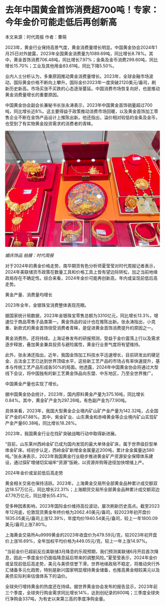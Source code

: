 # 去年中国黄金首饰消费超700吨！专家：今年金价可能走低后再创新高

本文来源：时代周报 作者：曹萌

2023年，黄金行业保持高景气度，黄金消费量增长明显。中国黄金协会2024年1月25日对外披露，2023年全国黄金消费量为1089.69吨，同比增长8.78%。其中，黄金首饰消费706.48吨，同比增长7.97%；金条及金币消费299.60吨，同比增长15.70%；工业及其他用金83.61吨，同比下降5.50%。

业内人士分析认为，多重原因推动黄金消费量增长。2023年，全球金融市场波动，国际黄金价格不断向上攀升。国际金价2023年一度突破2120美元/盎司，刷新历史新高。市场买涨不买跌的心态逐渐蔓延。中国消费市场恢复向好，也是推动黄金消费量增长的重要原因。

中国黄金协会副会长兼秘书长张永涛表示，2023年中国黄金首饰销量超过700吨，同比增长近8%。这主要得益于政策推动消费市场回暖，以及黄金首饰加工零售企业不断在金饰产品设计上推陈出新。他还指出，溢价相对较低的金条及金币，也受到了有实物黄金投资需求的消费者的青睐。

![d81f527e5de7e7328c5d0d0530931ef2.jpg](https://raw.githubusercontent.com/qqhsx/qqnews_image/main/2024/01/26/去年中国黄金首饰消费超700吨！专家：今年金价可能走低后再创新高/d81f527e5de7e7328c5d0d0530931ef2.jpg)

_婚庆饰品 拍摄：时代周报_

对于2024年的黄金价格走势，南华期货有色分析师夏莹莹对时代周报记者表示，2024年美联储货币政策在数量工具和价格工具上皆有望边际转松，加之当前地缘政局存在不确定性。综合来看，2024年金价可能再创新高，年内或呈现前低后高走势。

黄金产量、消费量均增长

2023年全年，金银珠宝消费整体表现亮眼。

据国家统计局数据，2023年金银珠宝零售总额为3310亿元，同比增长13.3%，增速位于商品零售子品类第一。黄金饰品的设计也在推陈出新。张永涛指出，小克重、新款式的黄金首饰倍受消费者青睐，是促进黄金首饰消费提升的原因之一。

黄金消费热，还将持续。上海证券发布的研报预测，受益于金价震荡上行以及需求逐步释放，叠加黄金兼具投资与避险属性，黄金行业景气度将有望维持。

此外，张永涛还指出，近年，我国金饰加工科技水平迅速增长，目前研发出的硬足金、古法金工艺已达到世界顶级水平，这些新工艺产品的市场占有率快速提升，基本与传统工艺产品形成各50%的局面。他透露，2024年中国黄金协会将通过大型线下会议，将中国独有的新工艺黄金饰品向东盟、中东地区，乃至全世界推广。

中国黄金产量也实现了增长。

据中国黄金协会统计，2023年，国内原料黄金产量为375.16吨，同比增长0.84%。其中，黄金矿产金为297.26吨，有色副产金为77.90吨。

具体来看，2023年，我国大型黄金企业境内矿山矿产金产量为142.32吨，占全国矿产金的47.88%。其中，紫金矿业、山东黄金和赤峰黄金等企业境内矿山实现矿产金产量60.38吨，同比增长18.28%。

2023年，我国黄金行业在找矿突破战略行动中取得新进展。

“目前，山东莱州西岭金矿已成为国内发现的最大单体金矿床，属于世界级巨型单体金矿床。经初步认定，西岭金矿新增金金属量近200吨，累计金金属量达580吨。”张永涛表示，2023年我国黄金行业稳步推进黄金矿产资源安全保障体系建设，通过探矿增储切实端牢“资源”饭碗，以资源并购等途径加快增储上产。

2024年金价或呈前低后高走势

黄金相关交易也保持活跃。2023年，上海黄金交易所全部黄金品种累计成交额双边18.57万亿元，同比增长22.31%；上海期货交易所全部黄金品种累计成交额双边47.76万亿元，同比增长55.43%。

受多种因素影响，2023年国际金价维持高位波动，屡次刷新历史高点。截至2023年12月底，伦敦现货黄金年终价格为2062.40美元/盎司，较2023年初开盘价1835.05美元/盎司上涨12.39%，年度均价1940.54美元/盎司，较上一年1800.09美元/盎司上涨7.80%。

上海黄金交易所Au9999黄金的2023年收盘价为479.59元/克，较2023年初开盘价上涨16.69%，全年加权平均价格为449.05元/克，较上一年上涨14.97%。

“当前金价已超前反应美联储3月降息的乐观预期，我们预测美联储6月开启首次降息，因此一季度金价仍面临降息延后带来的调整风险。”夏莹莹表示，2024年金价或呈现前低后高走势，美元与美债信誉下滑，世界地缘政局不稳定，将推动央行外汇储备多元化趋势，特别是新兴国家明显增持黄金储备，也推高黄金相较美元以及美债实际利率估值体系下的溢价。

全球央行增持黄金的热度还在持续。据世界黄金协会发布的报告显示，2023年前三个季度，全球央行购金需求同比增长14%，达到创纪录的800吨；三季度全球央行净购金337吨，为有史以来第三高的季度净购金量。

